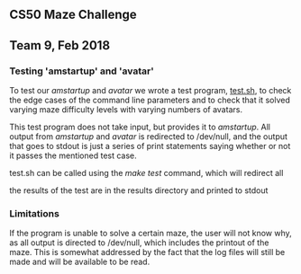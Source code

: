 ## CS50 Maze Challenge
## Team 9, Feb 2018

### Testing 'amstartup' and 'avatar'

To test our *amstartup* and *avatar* we wrote a test program, [test.sh](test.sh), 
to check the edge cases of the command line parameters and to check that it
solved varying maze difficulty levels with varying numbers of avatars.

This test program does not take input, but provides it to *amstartup*.
All output from *amstartup* and *avatar* is redirected to /dev/null, and the 
output that goes to stdout is just a series of print statements saying 
whether or not it passes the mentioned test case.

test.sh can be called using the *make test* command, which will redirect all

the results of the test are in the results directory and printed to stdout

### Limitations
If the program is unable to solve a certain maze, the user will not know
why, as all output is directed to /dev/null, which includes the printout
of the maze.  This is somewhat addressed by the fact that the log files
will still be made and will be available to be read.
